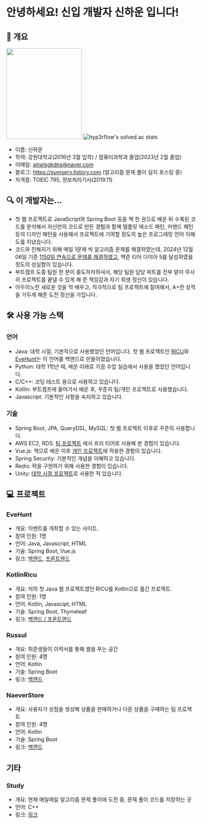 # 안녕하세요! 신입 개발자 신하운 입니다!

## 📰 개요
<img src="https://github.com/tlsgkdns/tlsgkdns/assets/24753709/502f6bd9-6437-4688-836b-e3c695eb9bdd" width=200 height=240 /> ![hyp3rflow's solved.ac stats](https://github-readme-solvedac.hyp3rflow.vercel.app/api/?handle=tlsgkdns)
- 이름: 신하운
- 학력: 강원대학교(2016년 3월 입학) / 컴퓨터과학과 졸업(2023년 2월 졸업)
- 이메일: ajtwlsgkdns@naver.com <br>
- 블로그: https://sumserv.tistory.com (알고리즘 문제 풀이 일지 포스팅 중)
- 자격증: TOEIC 795, 정보처리기사(2019.11)

## 🔍 이 개발자는...
- 첫 웹 프로젝트로 JavaScript와 Spring Boot 등을 책 한 권으로 배운 뒤 수록된 코드를 분석해서 자신만의 코드로 만든 경험과 함께 템플릿 메소드 패턴, 커맨드 패턴등의 디자인 패턴을 사용해서 프로젝트에 기여할 정도의 높은 프로그래밍 언어 이해도를 지녔습니다.
- 코드와 친해지기 위해 매일 1문제 씩 알고리즘 문제를 해결하였는데, 2024년 12월 06일 기준 [1150일 연속으로 문제를 해결하였고](https://solved.ac/profile/tlsgkdns), 백준 티어 다이아 5를 달성하였을 정도의 성실함이 있습니다.
- 부트캠프 도중 팀원 한 분이 중도하차하셔서, 해당 팀원 담당 파트를 전부 맡아 무사히 프로젝트를 끝낼 수 있게 해 준 책임감과 자기 희생 정신이 있습니다.
- 아두이노란 새로운 것을 막 배우고, 적극적으로 팀 프로젝트에 참여해서, A+란 성적을 거두게 해준 도전 정신을 가집니다.
## 🛠️ 사용 가능 스택
### 언어
- Java: 대학 시절, 기본적으로 사용했었던 언어입니다. 첫 웹 프로젝트인 [RICU](https://github.com/tlsgkdns/ricu)와 [EveHunt](https://github.com/tlsgkdns/EveHuntJava)는 이 언어를 백엔드로 만들어졌습니다.
- Python: 대학 1학년 때, 배운 이래로 가끔 수업 실습에서 사용을 했었던 언어입니다.
- C/C++: 코딩 테스트 용으로 사용하고 있습니다.
- Kotlin: 부트캠프에 들어가서 배운 후, 꾸준히 팀/개인 프로젝트로 사용했습니다.
- Javascript: 기본적인 사항을 숙지하고 있습니다.
### 기술
 - Spring Boot, JPA, QueryDSL, MySQL: 첫 웹 프로젝트 이후로 꾸준히 사용합니다.
 - AWS EC2, RDS: [팀 프로젝트](https://github.com/tlsgkdns/NaeverStore) 에서 프리 티어로 사용해 본 경험이 있습니다.
 - Vue.js: 책으로 배운 이후 [개인 프로젝트](https://github.com/tlsgkdns/EveHuntVue)에 적용한 경험이 있습니다.
 - Spring Security: 기본적인 개념을 이해하고 있습니다.
 - Redis: 락을 구현하기 위해 사용한 경험이 있습니다.
 - Unity: [대학 시절 프로젝트](https://github.com/tlsgkdns/exerHero)로 사용한 적 있습니다.
## 💻 프로젝트
### EveHunt 
- 개요: 이벤트를 개최할 수 있는 사이트.
- 참여 인원: 1명
- 언어: Java, Javascript, HTML
- 기술: Spring Boot, Vue.js
- 링크: [백엔드](https://github.com/tlsgkdns/EveHuntJava), [프론트엔드](https://github.com/tlsgkdns/EveHuntVue)
### KotlinRicu
 - 개요: 저의 첫 Java 웹 프로젝트였던 RICU를 Kotlin으로 옮긴 프로젝트.
 - 참여 인원: 1명
 - 언어: Kotlin, Javascipt, HTML
 - 기술: Spring Boot, Thymeleaf
 - 링크: [백엔드 / 프론트엔드](https://github.com/tlsgkdns/RicuKotlin)
### Russul
 - 개요: 취준생들이 이력서를 통해 썰을 푸는 공간
 - 참여 인원: 4명
 - 언어: Kotlin
 - 기술: Spring Boot
 - 링크: [백엔드](https://github.com/tlsgkdns/Ressul)
### NaeverStore
 - 개요: 사용자가 상점을 생성해 상품을 판매하거나 다른 상품을 구매하는 팀 프로젝트
 - 참여 인원: 4명
 - 언어: Kotlin
 - 기술: Spring Boot
 - 링크: [백엔드](https://github.com/tlsgkdns/NaeverStore)
## 기타
### Study
 - 개요: 현재 매일매일 알고리즘 문제 풀이에 도전 중, 문제 풀이 코드를 저장하는 곳
 - 언어: C++
 - 링크: [링크](https://github.com/tlsgkdns/study)

